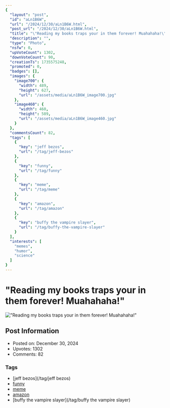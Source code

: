 ```yaml
---
{
  "layout": "post",
  "id": "aLn1B6W",
  "url": "/2024/12/30/aLn1B6W.html",
  "post_url": "/2024/12/30/aLn1B6W.html",
  "title": "\"Reading my books traps your in them forever! Muahahaha!\"",
  "description": "",
  "type": "Photo",
  "nsfw": 0,
  "upVoteCount": 1302,
  "downVoteCount": 90,
  "creationTs": 1735575248,
  "promoted": 0,
  "badges": [],
  "images": {
    "image700": {
      "width": 489,
      "height": 627,
      "url": "/assets/media/aLn1B6W_image700.jpg"
    },
    "image460": {
      "width": 460,
      "height": 589,
      "url": "/assets/media/aLn1B6W_image460.jpg"
    }
  },
  "commentsCount": 82,
  "tags": [
    {
      "key": "jeff bezos",
      "url": "/tag/jeff-bezos"
    },
    {
      "key": "funny",
      "url": "/tag/funny"
    },
    {
      "key": "meme",
      "url": "/tag/meme"
    },
    {
      "key": "amazon",
      "url": "/tag/amazon"
    },
    {
      "key": "buffy the vampire slayer",
      "url": "/tag/buffy-the-vampire-slayer"
    }
  ],
  "interests": [
    "memes",
    "humor",
    "science"
  ]
}
---
```


# "Reading my books traps your in them forever! Muahahaha!"

!["Reading my books traps your in them forever! Muahahaha!"](/assets/media/aLn1B6W_image700.jpg)

## Post Information

- Posted on: December 30, 2024
- Upvotes: 1302
- Comments: 82

### Tags

- [jeff bezos](/tag/jeff bezos)
- [funny](/tag/funny)
- [meme](/tag/meme)
- [amazon](/tag/amazon)
- [buffy the vampire slayer](/tag/buffy the vampire slayer)
